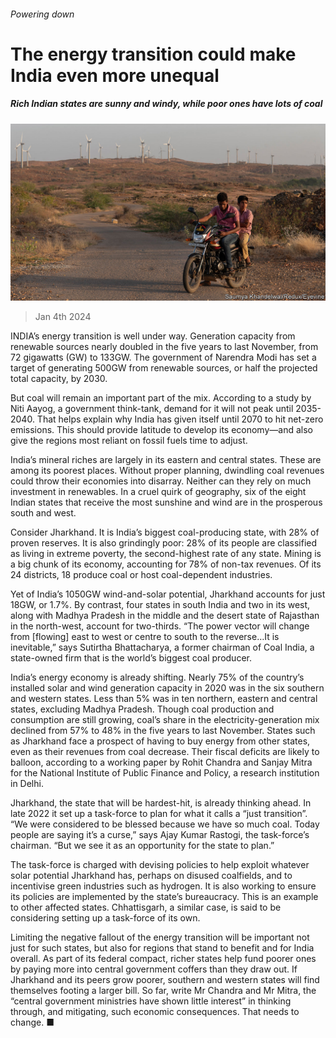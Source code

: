 ###### Powering down

# The energy transition could make India even more unequal 

##### Rich Indian states are sunny and windy, while poor ones have lots of coal 

![image](images/20240106_ASP503.jpg) 

> Jan 4th 2024 

INDIA’s energy transition is well under way. Generation capacity from renewable sources nearly doubled in the five years to last November, from 72 gigawatts (GW) to 133GW. The government of Narendra Modi has set a target of generating 500GW from renewable sources, or half the projected total capacity, by 2030. 

But coal will remain an important part of the mix. According to a study by Niti Aayog, a government think-tank, demand for it will not peak until 2035-2040. That helps explain why India has given itself until 2070 to hit net-zero emissions. This should provide latitude to develop its economy—and also give the regions most reliant on fossil fuels time to adjust.

India’s mineral riches are largely in its eastern and central states. These are among its poorest places. Without proper planning, dwindling coal revenues could throw their economies into disarray. Neither can they rely on much investment in renewables. In a cruel quirk of geography, six of the eight Indian states that receive the most sunshine and wind are in the prosperous south and west.

Consider Jharkhand. It is India’s biggest coal-producing state, with 28% of proven reserves. It is also grindingly poor: 28% of its people are classified as living in extreme poverty, the second-highest rate of any state. Mining is a big chunk of its economy, accounting for 78% of non-tax revenues. Of its 24 districts, 18 produce coal or host coal-dependent industries.

Yet of India’s 1050GW wind-and-solar potential, Jharkhand accounts for just 18GW, or 1.7%. By contrast, four states in south India and two in its west, along with Madhya Pradesh in the middle and the desert state of Rajasthan in the north-west, account for two-thirds. “The power vector will change from [flowing] east to west or centre to south to the reverse…It is inevitable,” says Sutirtha Bhattacharya, a former chairman of Coal India, a state-owned firm that is the world’s biggest coal producer.

India’s energy economy is already shifting. Nearly 75% of the country’s installed solar and wind generation capacity in 2020 was in the six southern and western states. Less than 5% was in ten northern, eastern and central states, excluding Madhya Pradesh. Though coal production and consumption are still growing, coal’s share in the electricity-generation mix declined from 57% to 48% in the five years to last November. States such as Jharkhand face a prospect of having to buy energy from other states, even as their revenues from coal decrease. Their fiscal deficits are likely to balloon, according to a working paper by Rohit Chandra and Sanjay Mitra for the National Institute of Public Finance and Policy, a research institution in Delhi.

Jharkhand, the state that will be hardest-hit, is already thinking ahead. In late 2022 it set up a task-force to plan for what it calls a “just transition”. “We were considered to be blessed because we have so much coal. Today people are saying it’s a curse,” says Ajay Kumar Rastogi, the task-force’s chairman. “But we see it as an opportunity for the state to plan.”

The task-force is charged with devising policies to help exploit whatever solar potential Jharkhand has, perhaps on disused coalfields, and to incentivise green industries such as hydrogen. It is also working to ensure its policies are implemented by the state’s bureaucracy. This is an example to other affected states. Chhattisgarh, a similar case, is said to be considering setting up a task-force of its own.

Limiting the negative fallout of the energy transition will be important not just for such states, but also for regions that stand to benefit and for India overall. As part of its federal compact, richer states help fund poorer ones by paying more into central government coffers than they draw out. If Jharkhand and its peers grow poorer, southern and western states will find themselves footing a larger bill. So far, write Mr Chandra and Mr Mitra, the “central government ministries have shown little interest” in thinking through, and mitigating, such economic consequences. That needs to change. ■


